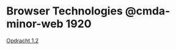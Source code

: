 # Browser Technologies @cmda-minor-web 1920
[Opdracht 1.2](https://github.com/SqueezyDough/project-1-1920/blob/master/README.md#BT)
